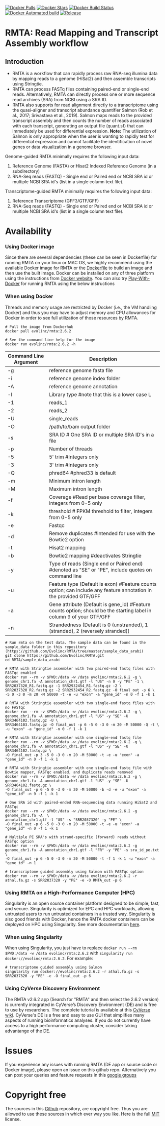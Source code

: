[![Docker Pulls](https://img.shields.io/docker/pulls/evolinc/rmta.svg)](https://hub.docker.com/r/evolinc/rmta/)
[![Docker Stars](https://img.shields.io/docker/stars/evolinc/rmta.svg)](https://hub.docker.com/r/evolinc/rmta/)
[![Docker Build Status](https://img.shields.io/docker/build/evolinc/rmta.svg)](https://hub.docker.com/r/evolinc/rmta/)
[![Docker Automated build](https://img.shields.io/docker/automated/evolinc/rmta.svg)](https://hub.docker.com/r/evolinc/rmta/)
[![Release](https://shields.beevelop.com/github/release/Evolinc/RMTA.svg?style=flat-square)](https://github.com/Evolinc/RMTA/releases)

# RMTA: Read Mapping and Transcript Assembly workflow

## Introduction

+ RMTA is a workflow that can rapidly process raw RNA-seq illumina data by mapping reads to a genome (HiSat2) and then assemble transcripts using Stringtie.
+ RMTA can process FASTq files containing paired-end or single-end reads. Alternatively, RMTA can directly process one or more sequence read archives (SRA) from NCBI using a SRA ID.
+ RMTA also supports for read alignment directly to a transcriptome using the quasi-aligner  and transcript abundance quantifier Salmon (Rob et al., 2017; Srivastava et al., 2019). Salmon maps reads to the provided transcript assembly and then counts the number of reads associated with each transcript, generating an output file (quant.sf) that can immediately be used for differential expression. **Note:** The utilization of Salmon is only appropriate when the user is wanting to rapidly test for differential expression and cannot facilitate the identification of novel genes or data visualization in a genome browser. 

Genome-guided RMTA minimally requires the following input data:

1. Reference Genome (FASTA) or Hisat2 Indexed Reference Genome (in a subdirectory)
2. RNA-Seq reads (FASTQ) - Single end or Paired end or NCBI SRA id or multiple NCBI SRA id's (list in a single column text file).

Transcriptome-guided RMTA minimally requires the following input data:

1. Reference Transcriptome (GFF3/GTF/GFF)
2. RNA-Seq reads (FASTQ) - Single end or Paired end or NCBI SRA id or multiple NCBI SRA id's (list in a single column text file).

# Availability 
### Using Docker image

Since there are several dependencies (these can be seen in Dockerfile) for running RMTA on your linux or MAC OS, we highly recommend using the available Docker image for RMTA or the [Dockerfile](https://hub.docker.com/r/evolinc/rmta/~/dockerfile/) to build an image and then use the built image. Docker can be installed on any of three platform using the instructions from [Docker website](https://docs.docker.com/engine/installation/). You can also try [Play-With-Docker](http://labs.play-with-docker.com/) for running RMTA using the below instructions 

### When using Docker
Threads and memory usage are restricted by Docker (i.e., the VM handling Docker) and thus you may have to adjust memory and CPU allowances for Docker in order to see full utilization of those resources by RMTA.

```
# Pull the image from Dockerhub
docker pull evolinc/rmta:2.6.2
```

```
# See the command line help for the image
docker run evolinc/rmta:2.6.2 -h
```

| Command Line Argument | Description |
| --------------------- | ----------- |
| -g | reference genome fasta file |
| -i | reference genome index folder |
| -A | reference genome annotation |
| -l | Library type #note that this is a lower case L |
| -1 | reads_1 |
| -2 | reads_2 |
| -U | single_reads |
| -O | /path/to/bam output folder |
| -s | SRA ID # One SRA ID or multiple SRA ID's in a file | 
| -p | Number of threads |
| -5 | 5' trim #Integers only |
| -3 | 3' trim #Integers only |
| -Q | phred64 #phred33 is default |
| -m | Minimum intron length |
| -M | Maximum intron length |
| -f | Coverage #Read per base coverage filter, integers from 0-5 only |
| -k | threshold # FPKM threshold to filter, integers from 0-5 only |
| -e | Fastqc |
| -d | Remove duplicates #intended for use with the Bowtie2 option |
| -t | Hisat2 mapping |
| -b | Bowtie2 mapping #deactivates Stringtie |
| -y | Type of reads (Single end or Paired end) #denoted as "SE" or "PE", include quotes on command line |
| -u | Feature type (Default is exon) #Feature counts option; can include any feature annotation in the provided GTF/GFF |
| -a | Gene attribute (Default is gene_id) #Feature counts option; should be the starting label in column 9 of your GTF/GFF |
| -n | Strandedness (Default is 0 (unstranded), 1 (stranded), 2 (reversely stranded)) |

```
# Run rmta on the test data. The sample data can be found in the sample_data folder in this repository (https://github.com/Evolinc/RMTA/tree/master/sample_data_arabi) 
git clone https://github.com/Evolinc/RMTA.git
cd RMTA/sample_data_arabi
```

```
# RMTA with Stringtie assembler with two paired-end fastq files with FASTqc enabled
docker run --rm -v $PWD:/data -w /data evolinc/rmta:2.6.2 -g \
genome_chr1.fa -A annotation_chr1.gtf -l "US" -n 0 -y "PE" -1 \
SRR2037320_R1.fastq.gz -1 SRR2932454_R1.fastq.gz -2 \
SRR2037320_R2.fastq.gz -2 SRR2932454_R2.fastq.gz -O final_out -p 6 \
-5 0 -3 0 -m 20 -M 50000 -t -e -u "exon" -a "gene_id" -n 0 -f 1 -k 1
```

```
# RMTA with Stringtie assembler with two single-end fastq files with no FASTqc
docker run --rm -v $PWD:/data -w /data evolinc/rmta:2.6.2 -g \
genome_chr1.fa -A annotation_chr1.gtf -l "US" -y "SE" -U SRR3464102.fastq.gz -U \
SRR3464103.fastq.gz -O final_out -p 6 -5 0 -3 0 -m 20 -M 50000 -Q -t \
-u "exon" -a "gene_id" -n 0 -f 1 -k 1
```

```
# RMTA with Stringtie assembler with one single-end fastq file
docker run --rm -v $PWD:/data -w /data evolinc/rmta:2.6.2 -g \
genome_chr1.fa -A annotation_chr1.gtf -l "US" -y "SE" -U SRR3464102.fastq.gz \
-O final_out -p 3 -5 0 -3 0 -m 20 -M 50000 -t -e -u "exon" -a "gene_id" -n 0 -f 1 -k 1
```

```
# RMTA with Stringtie assembler with one single-end fastq file with Bowtie mapper, FASTqc enabled, and duplicate reads removed
docker run --rm -v $PWD:/data -w /data evolinc/rmta:2.6.2 -g \
genome_chr1.fa -A annotation_chr1.gtf -l "US" -y "SE" -U SRR3464102.fastq.gz \
-O final_out -p 6 -5 0 -3 0 -m 20 -M 50000 -b -d -e -u "exon" -a "gene_id" -n 0 -f 1 -k 1
```

```
# One SRA id with paired-ended RNA-sequencing data running HiSat2 and FASTqc
docker run --rm -v $PWD:/data -w /data evolinc/rmta:2.6.2 -g genome_chr1.fa -A  \
annotation_chr1.gtf -l "US" -s "SRR2037320" -y "PE" \
-O final_out -p 6 -5 0 -3 0 -m 20 -M 50000 -t -e -u "exon" -a "gene_id" -n 0 -f 1 -k 1
```

```
# Multiple PE SRA's with strand-specific (forward) reads without FASTqc option
docker run --rm -v $PWD:/data -w /data evolinc/rmta:2.6.2 -g genome_chr1.fa -A annotation_chr1.gtf -l "FR" -y "PE" -s sra_id_pe.txt \
-O final_out -p 6 -5 0 -3 0 -m 20 -M 50000 -t -f 1 -k 1 -u "exon" -a "gene_id" -n 1
```

```
# transcriptome guided assembly using Salmon with FASTqc option
docker run --rm -v $PWD:/data -w /data evolinc/rmta:2.6.2 -r athal.fa.gz -s SRR2037320 -y "PE" -e -O RMTA_out -p 6
```

### Using RMTA on a High-Performance Computer (HPC)

Singularity is an open source container platform designed to be simple, fast, and secure. Singularity is optimized for EPC and HPC workloads, allowing untrusted users to run untrusted containers in a trusted way. Singularity is also good friends with Docker, hence the RMTA docker containers can be deployed on HPC using Singularity. See more documentation [here](https://sylabs.io/guides/3.4/user-guide/).

### When using Singularity

When using Singularity, you just have to replace `docker run --rm $PWD:/data -w /data evolinc/rmta:2.6.2` with `singularity run docker://evolinc/rmta:2.6.2`. For example:

```
# transcriptome guided assembly using Salmon
singularity run docker://evolinc/rmta:2.6.2 -r athal.fa.gz -s SRR2037320 -y "PE" -e -O final_out -p 6
```

### Using CyVerse Discovery Environment

The RMTA v2.6.2 app (Search for "RMTA" and then select the 2.6.2 version) is currently integrated in CyVerse’s Discovery Environment (DE) and is free to use by researchers. The complete tutorial is available at this [CyVerse wiki](https://wiki.cyverse.org/wiki/display/DEapps/RMTA+v2.6.2). CyVerse's DE is a free and easy to use GUI that simplifies many aspects of running bioinformatics analyses. If you do not currently have access to a high performance computing cluster, consider taking advantange of the DE.

# Issues
If you experience any issues with running RMTA (DE app or source code or Docker image), please open an issue on this github repo. Alternatively you can post your queries and feature requests in this [google groups](https://groups.google.com/forum/#!forum/evolinc)

# Copyright free
The sources in this [Github](https://github.com/Evolinc/RMTA) repository, are copyright free. Thus you are allowed to use these sources in which ever way you like. Here is the full [MIT](https://choosealicense.com/licenses/mit/#) license.
